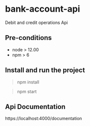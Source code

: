 # bank-account-api
Debit and credit operations Api

## Pre-conditions

* node > 12.00
* npm > 6

## Install and run the project

> npm install

> npm start

## Api Documentation

https://localhost:4000/documentation
